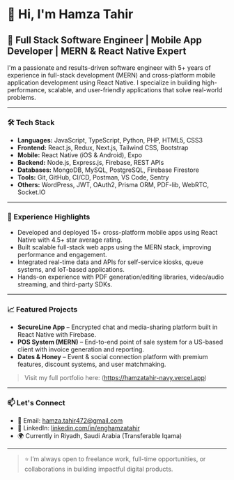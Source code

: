 # 👋 Hi, I'm Hamza Tahir

## 🚀 Full Stack Software Engineer | Mobile App Developer | MERN & React Native Expert

I'm a passionate and results-driven software engineer with 5+ years of experience in full-stack development (MERN) and cross-platform mobile application development using React Native. I specialize in building high-performance, scalable, and user-friendly applications that solve real-world problems.

---

### 🛠️ Tech Stack

- **Languages:** JavaScript, TypeScript, Python, PHP, HTML5, CSS3
- **Frontend:** React.js, Redux, Next.js, Tailwind CSS, Bootstrap
- **Mobile:** React Native (iOS & Android), Expo
- **Backend:** Node.js, Express.js, Firebase, REST APIs
- **Databases:** MongoDB, MySQL, PostgreSQL, Firebase Firestore
- **Tools:** Git, GitHub, CI/CD, Postman, VS Code, Sentry
- **Others:** WordPress, JWT, OAuth2, Prisma ORM, PDF-lib, WebRTC, Socket.IO

---

### 💼 Experience Highlights

- Developed and deployed 15+ cross-platform mobile apps using React Native with 4.5+ star average rating.
- Built scalable full-stack web apps using the MERN stack, improving performance and engagement.
- Integrated real-time data and APIs for self-service kiosks, queue systems, and IoT-based applications.
- Hands-on experience with PDF generation/editing libraries, video/audio streaming, and third-party SDKs.

---

### 📈 Featured Projects

- **SecureLine App** – Encrypted chat and media-sharing platform built in React Native with Firebase.
- **POS System (MERN)** – End-to-end point of sale system for a US-based client with invoice generation and reporting.
- **Dates & Honey** – Event & social connection platform with premium features, discount systems, and user matchmaking.

> Visit my full portfolio here: (https://hamzatahir-navy.vercel.app)

---

### 📫 Let's Connect

- 📧 Email: [hamza.tahir472@gmail.com](mailto:hamza.tahir472@gmail.com)  
- 💼 LinkedIn: [linkedin.com/in/enghamzatahir](https://linkedin.com/in/enghamzatahir)  
- 🌍 Currently in Riyadh, Saudi Arabia (Transferable Iqama)  

---

> ⭐ I’m always open to freelance work, full-time opportunities, or collaborations in building impactful digital products.
